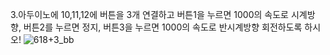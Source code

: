 3.아두이노에 10,11,12에 버튼을 3개 연결하고 버튼1을 누르면 1000의 속도로 시계방향, 버튼2를 누르면 정지, 버튼3을 누르면 1000의 속도로 반시계방향 회전하도록 하시오!
![618+3_bb](https://github.com/user-attachments/assets/04c1d182-3605-4e9d-a0db-8c411261e67e)
